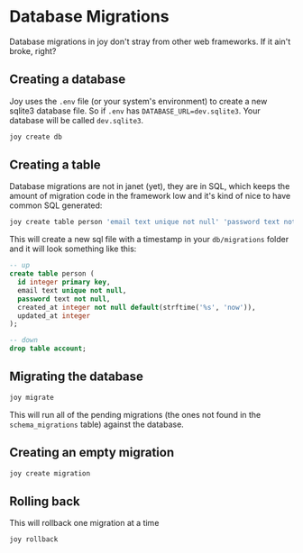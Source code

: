 # Database Migrations

Database migrations in joy don't stray from other web frameworks. If it ain't broke, right?

## Creating a database

Joy uses the `.env` file (or your system's environment) to create a new sqlite3 database file. So if `.env` has `DATABASE_URL=dev.sqlite3`. Your database will be called `dev.sqlite3`.

```sh
joy create db
```

## Creating a table

Database migrations are not in janet (yet), they are in SQL, which keeps the amount of migration code in the framework low and it's kind of nice to have common SQL generated:

```sh
joy create table person 'email text unique not null' 'password text not null'
```

This will create a new sql file with a timestamp in your `db/migrations` folder and it will look something like this:

```sql
-- up
create table person (
  id integer primary key,
  email text unique not null,
  password text not null,
  created_at integer not null default(strftime('%s', 'now')),
  updated_at integer
);

-- down
drop table account;
```

## Migrating the database

```sh
joy migrate
```

This will run all of the pending migrations (the ones not found in the `schema_migrations` table) against the database.

## Creating an empty migration

```sh
joy create migration
```

## Rolling back

This will rollback one migration at a time

```sh
joy rollback
```
